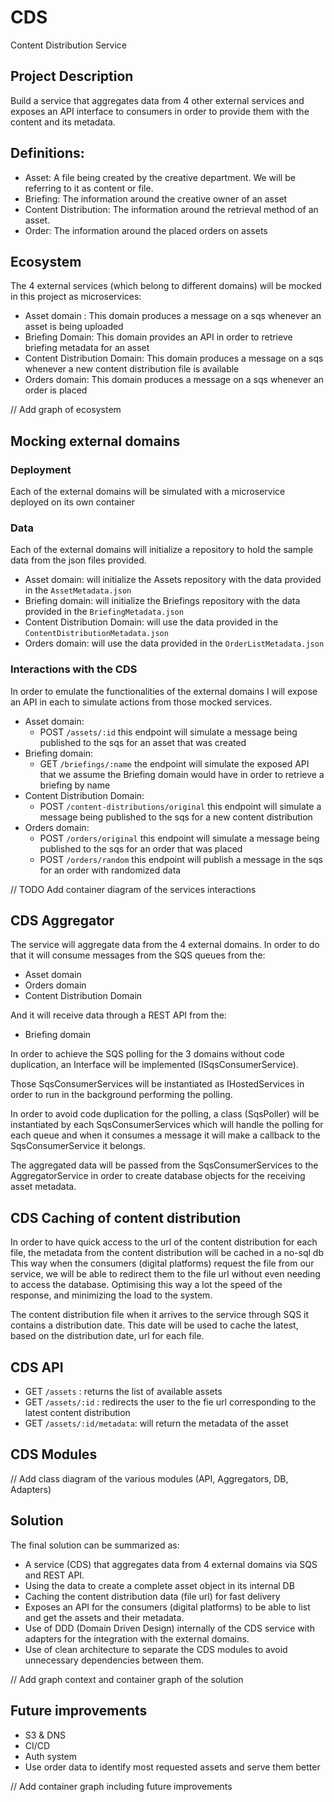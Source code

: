 # CDS
Content Distribution Service

## Project Description
Build a service that aggregates data from 4 other external services and exposes an API interface to consumers in order to provide them with the content and its metadata.

## Definitions:
- Asset: A file being created by the creative department. We will be referring to it as content or file.
- Briefing: The information around the creative owner of an asset
- Content Distribution: The information around the retrieval method of an asset.
- Order: The information around the placed orders on assets

## Ecosystem
The 4 external services (which belong to different domains) will be mocked in this project as microservices:
- Asset domain : This domain produces a message on a sqs whenever an asset is being uploaded
- Briefing Domain: This domain provides an API in order to retrieve briefing metadata for an asset
- Content Distribution Domain: This domain produces a message on a sqs whenever a new content distribution file is available
- Orders domain: This domain produces a message on a sqs whenever an order is placed

// Add graph of ecosystem

## Mocking external domains
### Deployment
Each of the external domains will be simulated with a microservice deployed on its own container
### Data
Each of the external domains will initialize a repository to hold the sample data from the json files provided.
- Asset domain: will initialize the Assets repository with the data provided in the `AssetMetadata.json`
- Briefing domain: will initialize the Briefings repository with the data provided in the `BriefingMetadata.json`
- Content Distribution Domain: will use the data provided in the `ContentDistributionMetadata.json`
- Orders domain: will use the data provided in the `OrderListMetadata.json`
### Interactions with the CDS
In order to emulate the functionalities of the external domains I will expose an API in each to simulate actions from those mocked services.
- Asset domain:
  - POST `/assets/:id` this endpoint will simulate a message being published to the sqs for an asset that was created
- Briefing domain:
  - GET `/briefings/:name` the endpoint will simulate the exposed API that we assume the Briefing domain would have in order to retrieve a briefing by name
- Content Distribution Domain:
  - POST `/content-distributions/original` this endpoint will simulate a message being published to the sqs for a new content distribution
- Orders domain:
  - POST `/orders/original` this endpoint will simulate a message being published to the sqs for an order that was placed
  - POST `/orders/random` this endpoint will publish a message in the sqs for an order with randomized data

// TODO Add container diagram of the services interactions

## CDS Aggregator
The service will aggregate data from the 4 external domains. 
In order to do that it will consume messages from the SQS queues from the:
- Asset domain
- Orders domain
- Content Distribution Domain

And it will receive data through a REST API from the:
- Briefing domain

In order to achieve the SQS polling for the 3 domains without code duplication, an Interface will be implemented (ISqsConsumerService).

Those SqsConsumerServices will be instantiated as IHostedServices in order to run in the background performing the polling.

In order to avoid code duplication for the polling, a class (SqsPoller) will be instantiated by each SqsConsumerServices which will
handle the polling for each queue and when it consumes a message it will make a callback to the SqsConsumerService it belongs.

The aggregated data will be passed from the SqsConsumerServices to the AggregatorService in order to create database objects for the receiving asset metadata.

## CDS Caching of content distribution
In order to have quick access to the url of the content distribution for each file, the metadata from the content distribution will be cached in a no-sql db
This way when the consumers (digital platforms) request the file from our service, we will be able to redirect them to the file url without even needing to access the database.
Optimising this way a lot the speed of the response, and minimizing the load to the system.

The content distribution file when it arrives to the service through SQS it contains a distribution date. 
This date will be used to cache the latest, based on the distribution date, url for each file.

## CDS API
- GET `/assets` : returns the list of available assets
- GET `/assets/:id` : redirects the user to the fie url corresponding to the latest content distribution
- GET `/assets/:id/metadata`: will return the metadata of the asset

## CDS Modules

// Add class diagram of the various modules (API, Aggregators, DB, Adapters)

## Solution

The final solution can be summarized as:
- A service (CDS) that aggregates data from 4 external domains via SQS and REST API. 
- Using the data to create a complete asset object in its internal DB
- Caching the content distribution data (file url) for fast delivery
- Exposes an API for the consumers (digital platforms) to be able to list and get the assets and their metadata.
- Use of DDD (Domain Driven Design) internally of the CDS service with adapters for the integration with the external domains.
- Use of clean architecture to separate the CDS modules to avoid unnecessary dependencies between them.

// Add graph context and container graph of the solution

## Future improvements
- S3 & DNS
- CI/CD
- Auth system
- Use order data to identify most requested assets and serve them better

// Add container graph including future improvements

